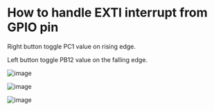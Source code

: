 # How to handle EXTI interrupt from GPIO pin

Right button toggle PC1 value on rising edge.

Left button toggle PB12 value on the falling edge.

![image](https://user-images.githubusercontent.com/49063097/101762412-b5f75200-3add-11eb-9a53-a7d6441234ac.png)

![image](https://user-images.githubusercontent.com/49063097/101762556-dde6b580-3add-11eb-89cb-60a35c7471b0.png)

![image](https://user-images.githubusercontent.com/49063097/101762186-62850400-3add-11eb-8b7f-bbf1fc9479a5.png)

